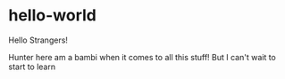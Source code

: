 # hello-world



Hello Strangers!

Hunter here am a bambi when it comes to all this stuff!
But I can't wait to start to learn 
